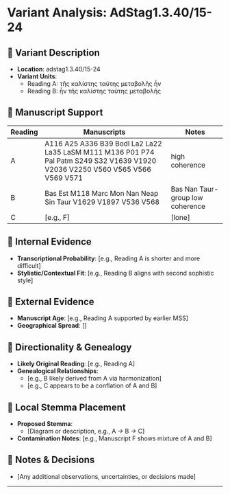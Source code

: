 # Variant Analysis: AdStag1.3.40/15-24

## 📌 Variant Description
- **Location**: adstag1.3.40/15-24
- **Variant Units**: 
  - Reading A: τῆς καλίστης ταύτης μεταβολῆς ἦν
  - Reading B: ἦν τῆς καλίστης ταὐτης μεταβολῆς

## 🧬 Manuscript Support
| Reading | Manuscripts | Notes |
|--------|-------------|-------|
| A      | A116 A25 A336 B39 Bodl La2 La22 La35 LaSM M111 M136 P01 P74 Pal Patm S249 S32 V1639 V1920 V2036 V2250 V560 V565 V566 V569 V571 | high coherence |
| B      | Bas Est M118 Marc Mon Nan Neap Sin Taur V1629 V1897 V536 V568| Bas Nan Taur-group low coherence |
| C      | [e.g., F]       | [lone] |

## 🧠 Internal Evidence
- **Transcriptional Probability**: [e.g., Reading A is shorter and more difficult]
- **Stylistic/Contextual Fit**: [e.g., Reading B aligns with second sophistic style]

## 🧭 External Evidence
- **Manuscript Age**: [e.g., Reading A supported by earlier MSS]
- **Geographical Spread**: []

## 🔄 Directionality & Genealogy
- **Likely Original Reading**: [e.g., Reading A]
- **Genealogical Relationships**:
  - [e.g., B likely derived from A via harmonization]
  - [e.g., C appears to be a conflation of A and B]

## 🌿 Local Stemma Placement
- **Proposed Stemma**:
  - [Diagram or description, e.g., A → B → C]
- **Contamination Notes**: [e.g., Manuscript F shows mixture of A and B]

## 📝 Notes & Decisions
- [Any additional observations, uncertainties, or decisions made]

---